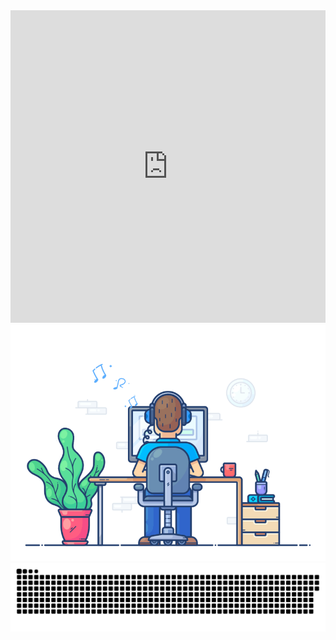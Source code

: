 <iframe src="https://github.com/Munther007/Munther007/README.md" frameborder="0" width="100%" height="500px"></iframe>


<img src="220167426-0c5f630e-6d56-4617-9775-71c2bd025b4f.gif" alt="Me">

<img src="218791674-c52db856-24d2-429f-8867-170c365730d1.svg" alt="Me">
